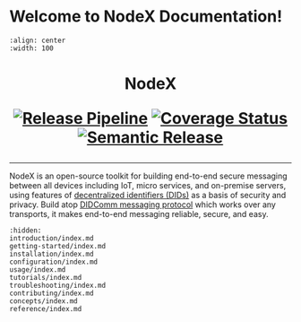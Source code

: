 # Welcome to NodeX Documentation!

```{image} _assets/nodex_logo.svg
:align: center
:width: 100
```

<h1 style="text-align: center;">
NodeX
    
[![Release Pipeline](https://github.com/nodecross/nodex-agent/actions/workflows/release-pipeline.yml/badge.svg?branch=main)](https://github.com/nodecross/nodex-agent/actions/workflows/release-pipeline.yml) [![Coverage Status](https://coveralls.io/repos/github/nodecross/nodex-agent/badge.svg)](https://coveralls.io/github/nodecross/nodex-agent) [![Semantic Release](https://img.shields.io/badge/semantic--release-rust-B7410E?logo=semantic-release)](https://github.com/semantic-release/semantic-release)
</h1>

<hr />

NodeX is an open-source toolkit for building end-to-end secure messaging between all devices including IoT, micro services, and on-premise servers, using features of [decentralized identifiers (DIDs)](https://www.w3.org/TR/did-core/) as a basis of security and privacy. Build atop [DIDComm messaging protocol](https://github.com/decentralized-identity/didcomm-messaging) which works over any transports, it makes end-to-end messaging reliable, secure, and easy.

```{toctree}
:hidden:
introduction/index.md
getting-started/index.md
installation/index.md
configuration/index.md
usage/index.md
tutorials/index.md
troubleshooting/index.md
contributing/index.md
concepts/index.md
reference/index.md
```
